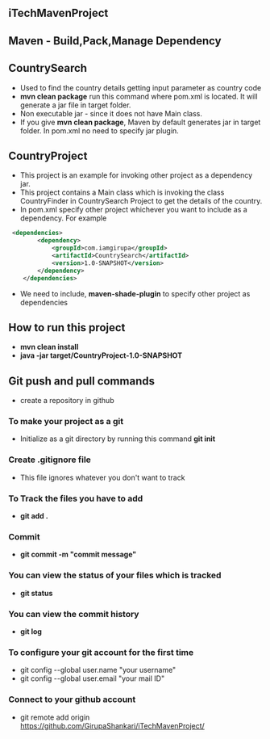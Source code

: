 ## iTechMavenProject
## Maven - Build,Pack,Manage Dependency
## CountrySearch
* Used to find the country details getting input parameter as country code
* **mvn clean package** run this command where pom.xml is located. It will generate a jar file in target folder.
* Non executable jar - since it does not have Main class.
* If you give **mvn clean package**, Maven by default generates jar in target folder. In pom.xml no need to specify jar plugin.

## CountryProject
* This project is an example for invoking other project as a dependency jar.
* This project contains a Main class which is invoking the class CountryFinder in CountrySearch Project to get the details of the country.
* In pom.xml specify other project whichever you want to include as a dependency. For example
```xml
 <dependencies>
        <dependency>
            <groupId>com.iamgirupa</groupId>
            <artifactId>CountrySearch</artifactId>
            <version>1.0-SNAPSHOT</version>
        </dependency>
    </dependencies>
```
* We need to include, **maven-shade-plugin** to specify other project as dependencies


## How to run this project
* **mvn clean install**
* **java -jar target/CountryProject-1.0-SNAPSHOT**

## Git push and pull commands
* create a repository in github
### To make your project as a git
* Initialize as a git directory by running this command **git init**
### Create .gitignore file
* This file ignores whatever you don't want to track
### To Track the files you have to add
* **git add .**
### Commit 
* **git commit -m "commit message"**
### You can view the status of your files which is tracked
* **git status**
### You can view the commit history
* **git log**
### To configure your git account for the first time
* git config --global user.name "your username"
* git config --global user.email "your mail ID"
### Connect to your github account
* git remote add origin https://github.com/GirupaShankari/iTechMavenProject/

